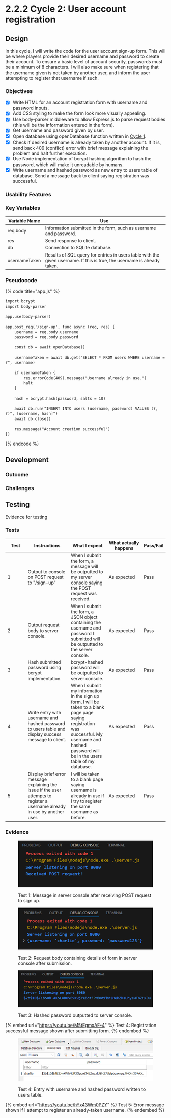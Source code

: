 # 2.2.2 Cycle 2: User account registration

## Design

In this cycle, I will write the code for the user account sign-up form. This will be where players provide their desired username and password to create their account. To ensure a basic level of account security, passwords must be a minimum of 8 characters. I will also make sure when registering that the username given is not taken by another user, and inform the user attempting to register that username if such.

### Objectives

* [x] Write HTML for an account registration form with username and password inputs.
* [x] Add CSS styling to make the form look more visually appealing.
* [x] Use body-parser middleware to allow Express.js to parse request bodies (this will be the information entered in the form).
* [x] Get username and password given by user.
* [x] Open database using openDatabase function written in [Cycle 1](2.2.1-cycle-1.md).
* [x] Check if desired username is already taken by another account. If it is, send back 409 (conflict) error with brief message explaining the problem and halt further execution.
* [x] Use Node implementation of bcrypt hashing algorithm to hash the password, which will make it unreadable by humans.
* [x] Write username and hashed password as new entry to users table of database. Send a message back to client saying registration was successful.

### Usability Features

### Key Variables

| Variable Name | Use                                                                                                                      |
| ------------- | ------------------------------------------------------------------------------------------------------------------------ |
| req.body      | Information submitted in the form, such as username and password.                                                        |
| res           | Send response to client.                                                                                                 |
| db            | Connection to SQLite database.                                                                                           |
| usernameTaken | Results of SQL query for entries in users table with the given username. If this is true, the username is already taken. |

### Pseudocode

{% code title="app.js" %}
```
import bcrypt
import body-parser

app.use(body-parser)

app.post_req('/sign-up', func async (req, res) {
    username = req.body.username
    password = req.body.password
    
    const db = await openDatabase()
    
    usernameTaken = await db.get("SELECT * FROM users WHERE username = ?", username)
    
    if usernameTaken {
        res.errorCode(409).message("Username already in use.")
        halt
    }
    
    hash = bcrypt.hash(password, salts = 10)
    
    await db.run("INSERT INTO users (username, password) VALUES (?, ?)", [username, hash]")
    await db.close()
    
    res.message("Account creation successful")
})
```
{% endcode %}

## Development

### Outcome



### Challenges



## Testing

Evidence for testing

### Tests

<table><thead><tr><th width="95">Test</th><th width="158">Instructions</th><th width="171">What I expect</th><th width="174">What actually happens</th><th>Pass/Fail</th></tr></thead><tbody><tr><td>1</td><td>Output to console on POST request to "/sign-up"</td><td>When I submit the form, a message will be outputted to my server console saying the POST request was received.</td><td>As expected</td><td>Pass</td></tr><tr><td>2</td><td>Output request body to server console.</td><td>When I submit the form, a JSON object containing the username and password I submitted will be outputted to the server console.</td><td>As expected</td><td>Pass</td></tr><tr><td>3</td><td>Hash submitted password using bcrypt implementation.</td><td>bcrypt-hashed password will be outputted to server console.</td><td>As expected</td><td>Pass</td></tr><tr><td>4</td><td>Write entry with username and hashed password to users table and display success message to client.</td><td>When I submit my information in the sign up form, I will be taken to a blank page page saying registration was successful. My username and hashed password will be in the users table of my database.</td><td>As expected</td><td>Pass</td></tr><tr><td>5</td><td>Display brief error message explaining the issue if the user attempts to register a username already in use by another user.</td><td>I will be taken to a blank page saying username is already in use if I try to register the same username as before.</td><td>As expected</td><td>Pass</td></tr></tbody></table>

### Evidence

<figure><img src="../.gitbook/assets/image (2) (1).png" alt=""><figcaption><p>Test 1: Message in server console after receiving POST request to sign up.</p></figcaption></figure>

<figure><img src="../.gitbook/assets/image (1) (1) (1) (1) (1).png" alt=""><figcaption><p>Test 2: Request body containing details of form in server console after submission.</p></figcaption></figure>

<figure><img src="../.gitbook/assets/image (3) (1).png" alt=""><figcaption><p>Test 3: Hashed password outputted to server console.</p></figcaption></figure>

{% embed url="https://youtu.be/M5tEgmxAF-4" %}
Test 4: Registration successful message shown after submitting form.
{% endembed %}

<figure><img src="../.gitbook/assets/image (4) (1).png" alt=""><figcaption><p>Test 4: Entry with username and hashed password written to users table.</p></figcaption></figure>

{% embed url="https://youtu.be/hYx43Wm0PZY" %}
Test 5: Error message shown if I attempt to register an already-taken username.
{% endembed %}
